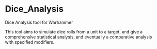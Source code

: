 # Dice_Analysis
Dice Analysis tool for Warhammer

This tool aims to simulate dice rolls from a unit to a target, and give a comprehensive statistical analysis, and eventually a comparative analysis with specified modifiers.
